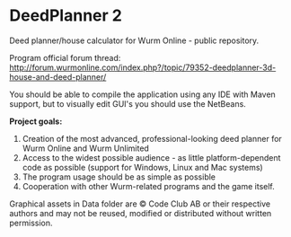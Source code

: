 DeedPlanner 2
============

Deed planner/house calculator for Wurm Online - public repository.

Program official forum thread: http://forum.wurmonline.com/index.php?/topic/79352-deedplanner-3d-house-and-deed-planner/

You should be able to compile the application using any IDE with Maven support, but to visually edit GUI's you should use the NetBeans.

<b>Project goals:</b><br>
1. Creation of the most advanced, professional-looking deed planner for Wurm Online and Wurm Unlimited<br>
2. Access to the widest possible audience - as little platform-dependent code as possible (support for Windows, Linux and Mac systems)<br>
3. The program usage should be as simple as possible<br>
4. Cooperation with other Wurm-related programs and the game itself.

Graphical assets in Data folder are © Code Club AB or their respective authors and may not be reused, modified or distributed without written permission.
